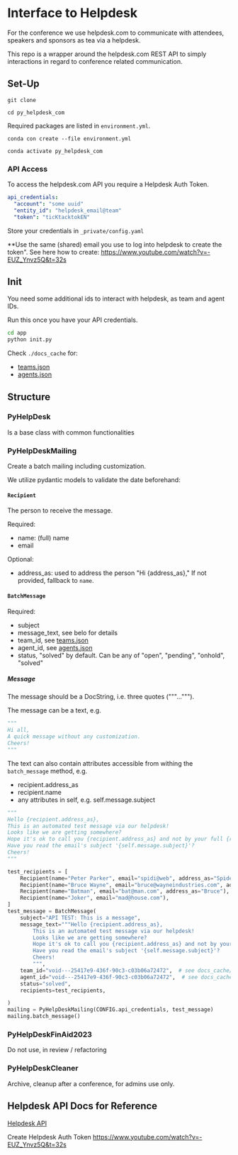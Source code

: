 # Interface to Helpdesk

For the conference we use helpdesk.com to communicate with attendees, speakers and sponsors as tea via a helpdesk.

This repo is a wrapper around the helpdesk.com REST API to simply interactions in regard
to conference related communication.

## Set-Up

```
git clone

cd py_helpdesk_com
```

Required packages are listed in `environment.yml`.

```
conda con create --file environment.yml

conda activate py_helpdesk_com
```

### API Access

To access the helpdesk.com API you require a Helpdesk Auth Token.

````yaml
api_credentials:
  "account": "some uuid"
  "entity_id": "helpdesk_email@team"
  "token": "ticKtacktokEN"
````

Store your credentials in `_private/config.yaml`

**Use the same (shared) email you use to log into helpdesk to create the token".
See here how to create:  https://www.youtube.com/watch?v=-EUZ_Ynvz5Q&t=32s

## Init
You need some additional ids to interact with helpdesk, as team and agent IDs.

Run this once you have your API credentials.

```bash
cd app
python init.py
```

Check `./docs_cache` for:
- [teams.json](docs_cache/teams.json)
- [agents.json](docs_cache/agents.json)


## Structure

### PyHelpDesk

Is a base class with common functionalities

### PyHelpDeskMailing

Create a batch mailing including customization.

We utilize pydantic models to validate the date beforehand:

#### `Recipient`

The person to receive the message.

Required:

- name: (full) name
- email


Optional:

- address_as: used to address the person "Hi {address_as}," If not provided, fallback to `name`.

#### `BatchMessage`

Required:

- subject
- message_text, see belo for details
- team_id, see [teams.json](docs_cache/teams.json)
- agent_id, see [agents.json](docs_cache/agents.json)
- status, "solved" by default. Can be any of "open", "pending", "onhold", "solved"

##### Message

The message should be a DocString, i.e. three quotes ("""...""").

The message can be a text, e.g.
````python
"""
Hi all,
A quick message without any customization.
Cheers!
"""
````
The text can also contain attributes accessible from withing the `batch_message` method, e.g.
- recipient.address_as
- recipient.name
- any attributes in self, e.g. self.message.subject

```python
"""
Hello {recipient.address_as},
This is an automated test message via our helpdesk!
Looks like we are getting somewhere?
Hope it's ok to call you {recipient.address_as} and not by your full {recipient.name}.
Have you read the email's subject '{self.message.subject}'?
Cheers!
"""
```

```python
test_recipients = [
    Recipient(name="Peter Parker", email="spidi@web", address_as="Spiderman"),
    Recipient(name="Bruce Wayne", email="bruce@wayneindustries.com", address_as="Bruce"),
    Recipient(name="Batman", email="bat@man.com", address_as="Bruce"),
    Recipient(name="Joker", email="mad@house.com"),
]
test_message = BatchMessage(
    subject="API TEST: This is a message",
    message_text="""Hello {recipient.address_as},
        This is an automated test message via our helpdesk!
        Looks like we are getting somewhere?
        Hope it's ok to call you {recipient.address_as} and not by your full {recipient.name}.
        Have you read the email's subject '{self.message.subject}'?
        Cheers!
        """,
    team_id="void---25417e9-436f-90c3-c03b06a72472",  # see docs_cache/teams.json
    agent_id="void---25417e9-436f-90c3-c03b06a72472",  # see docs_cache/agents.json
    status="solved",
    recipients=test_recipients,

)
mailing = PyHelpDeskMailing(CONFIG.api_credentials, test_message)
mailing.batch_message()

```

### PyHelpDeskFinAid2023

Do not use, in review / refactoring

### PyHelpDeskCleaner

Archive, cleanup after a conference, for admins use only.

## Helpdesk API Docs for Reference

[Helpdesk API](https://api.helpdesk.com/docs#tag/Tickets)

Create Helpdesk Auth Token
https://www.youtube.com/watch?v=-EUZ_Ynvz5Q&t=32s

